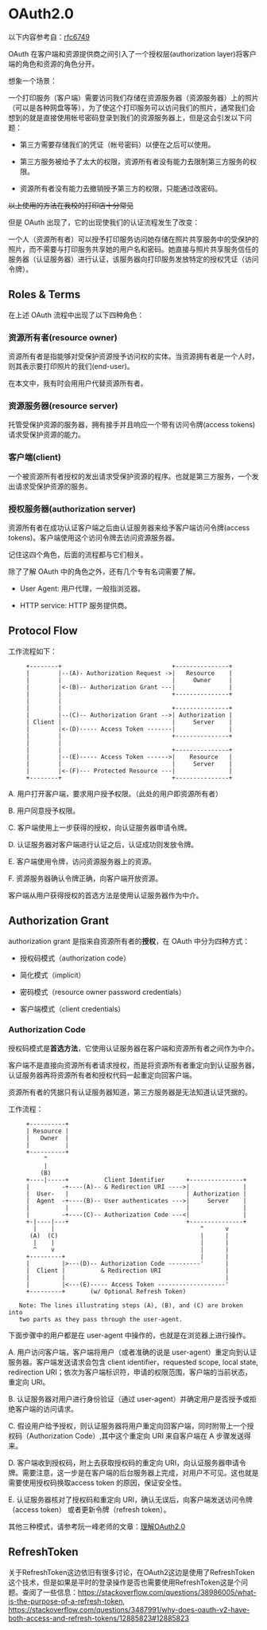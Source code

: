 # OAuth2.0

以下内容参考自：[rfc6749](https://datatracker.ietf.org/doc/html/rfc6749)

OAuth 在客户端和资源提供商之间引入了一个授权层(authorization layer)将客户端的角色和资源的角色分开。

想象一个场景：

一个打印服务（客户端）需要访问我们存储在资源服务器（资源服务器）上的照片（可以是各种网盘等等），为了使这个打印服务可以访问我们的照片，通常我们会想到的就是直接使用帐号密码登录到我们的资源服务器上，但是这会引发以下问题：

- 第三方需要存储我们的凭证（帐号密码）以便在之后可以使用。

- 第三方服务被给予了太大的权限，资源所有者没有能力去限制第三方服务的权限。

- 资源所有者没有能力去撤销授予第三方的权限，只能通过改密码。

~~以上使用的方法在我校的打印店十分常见~~

但是 OAuth 出现了，它的出现使我们的认证流程发生了改变：

一个人（资源所有者）可以授予打印服务访问她存储在照片共享服务中的受保护的照片，而不需要与打印服务共享她的用户名和密码。她直接与照片共享服务信任的服务器（认证服务器）进行认证，该服务器向打印服务发放特定的授权凭证（访问令牌）。

## Roles & Terms

在上述 OAuth 流程中出现了以下四种角色：

### 资源所有者(resource owner)

资源所有者是指能够对受保护资源授予访问权的实体。当资源拥有者是一个人时，则其表示要打印照片的我们(end-user)。

在本文中，我有时会用用户代替资源所有者。

### 资源服务器(resource server)

托管受保护资源的服务器，拥有接手并且响应一个带有访问令牌(access tokens)请求受保护资源的能力。

### 客户端(client)

一个被资源所有者授权的发出请求受保护资源的程序。也就是第三方服务，一个发出请求受保护资源的服务。

### 授权服务器(authorization server)

资源所有者在成功认证客户端之后由认证服务器来给予客户端访问令牌(access tokens)。客户端使用这个访问令牌去访问资源服务器。

记住这四个角色，后面的流程都与它们相关。

除了了解 OAuth 中的角色之外，还有几个专有名词需要了解。

- User Agent: 用户代理，一般指浏览器。

- HTTP service: HTTP 服务提供商。

## Protocol Flow

工作流程如下：

```
     +--------+                               +---------------+
     |        |--(A)- Authorization Request ->|   Resource    |
     |        |                               |     Owner     |
     |        |<-(B)-- Authorization Grant ---|               |
     |        |                               +---------------+
     |        |
     |        |                               +---------------+
     |        |--(C)-- Authorization Grant -->| Authorization |
     | Client |                               |     Server    |
     |        |<-(D)----- Access Token -------|               |
     |        |                               +---------------+
     |        |
     |        |                               +---------------+
     |        |--(E)----- Access Token ------>|    Resource   |
     |        |                               |     Server    |
     |        |<-(F)--- Protected Resource ---|               |
     +--------+                               +---------------+
```

A. 用户打开客户端，要求用户授予权限。（此处的用户即资源所有者）

B. 用户同意授予权限。

C. 客户端使用上一步获得的授权，向认证服务器申请令牌。

D. 认证服务器对客户端进行认证之后，认证成功则发放令牌。

E. 客户端使用令牌，访问资源服务器上的资源。

F. 资源服务器确认令牌正确，向客户端开放资源。

客户端从用户获得授权的首选方法是使用认证服务器作为中介。

## Authorization Grant

authorization grant 是指来自资源所有者的**授权**，在 OAuth 中分为四种方式：

- 授权码模式（authorization code）

- 简化模式（implicit）

- 密码模式（resource owner password credentials）

- 客户端模式（client credentials）

### Authorization Code

授权码模式是**首选方法**，它使用认证服务器在客户端和资源所有者之间作为中介。

客户端不是直接向资源所有者请求授权，而是将资源所有者重定向到认证服务器，认证服务器再将资源所有者和授权代码一起重定向回客户端。

资源所有者的凭据只有认证服务器知道，第三方服务器是无法知道认证凭据的。

工作流程：

```
     +----------+
     | Resource |
     |   Owner  |
     |          |
     +----------+
          ^
          |
         (B)
     +----|-----+          Client Identifier      +---------------+
     |         -+----(A)-- & Redirection URI ---->|               |
     |  User-   |                                 | Authorization |
     |  Agent  -+----(B)-- User authenticates --->|     Server    |
     |          |                                 |               |
     |         -+----(C)-- Authorization Code ---<|               |
     +-|----|---+                                 +---------------+
       |    |                                         ^      v
      (A)  (C)                                        |      |
       |    |                                         |      |
       ^    v                                         |      |
     +---------+                                      |      |
     |         |>---(D)-- Authorization Code ---------'      |
     |  Client |          & Redirection URI                  |
     |         |                                             |
     |         |<---(E)----- Access Token -------------------'
     +---------+       (w/ Optional Refresh Token)

   Note: The lines illustrating steps (A), (B), and (C) are broken into
   two parts as they pass through the user-agent.
```

下面步骤中的用户都是在 user-agent 中操作的，也就是在浏览器上进行操作。

A. 用户访问客户端，客户端将用户（或者准确的说是 user-agent）重定向到认证服务器。客户端发送请求会包含 client identifier，requested scope, local state, redirection URI；依次为客户端标识符，申请的权限范围，客户端的当前状态，重定向 URI。

B. 认证服务器对用户进行身份验证（通过 user-agent）并确定用户是否授予或拒绝客户端的访问请求。

C. 假设用户给予授权，则认证服务器将用户重定向回客户端，同时附带上一个授权码（Authorization Code）,其中这个重定向 URI 来自客户端在 A 步骤发送得来。

D. 客户端收到授权码，附上去获取授权码的重定向 URI，向认证服务器申请令牌。需要注意，这一步是在客户端的后台服务器上完成，对用户不可见。这也就是需要使用授权码换取access token 的原因，保证安全性。

E. 认证服务器核对了授权码和重定向 URI，确认无误后，向客户端发送访问令牌（access token） 或者更新令牌（refresh token）。

其他三种模式，请参考阮一峰老师的文章：[理解OAuth2.0](https://www.ruanyifeng.com/blog/2014/05/oauth_2_0.html)

## RefreshToken

关于RefreshToken这边依旧有很多讨论，在OAuth2这边是使用了RefreshToken这个技术，但是如果是平时的登录操作是否也需要使用RefreshToken这是个问题。查阅了一些信息：https://stackoverflow.com/questions/38986005/what-is-the-purpose-of-a-refresh-token, https://stackoverflow.com/questions/3487991/why-does-oauth-v2-have-both-access-and-refresh-tokens/12885823#12885823

